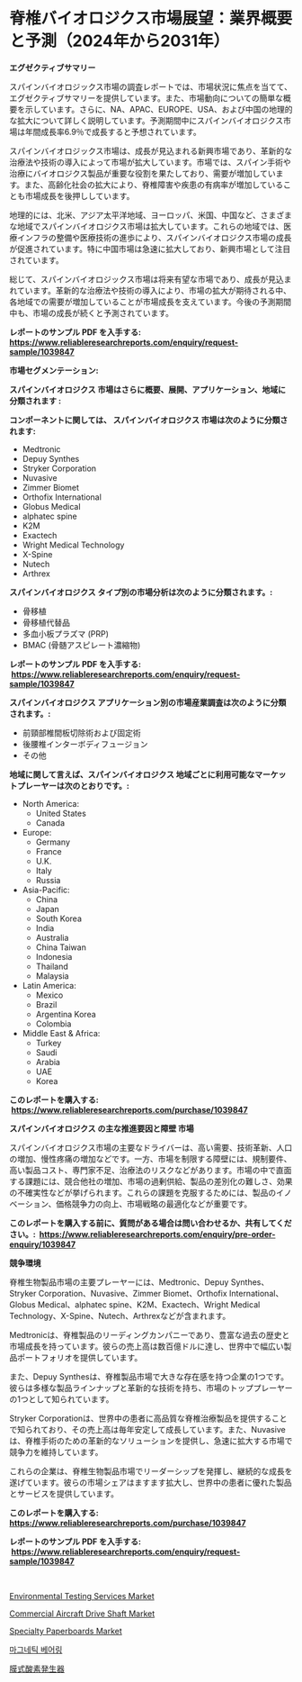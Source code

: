 <p><h1>脊椎バイオロジクス市場展望：業界概要と予測（2024年から2031年）</h1></p><p><strong>エグゼクティブサマリー</strong></p>
<p><p>スパインバイオロジックス市場の調査レポートでは、市場状況に焦点を当てて、エグゼクティブサマリーを提供しています。また、市場動向についての簡単な概要を示しています。さらに、NA、APAC、EUROPE、USA、および中国の地理的な拡大について詳しく説明しています。予測期間中にスパインバイオロジクス市場は年間成長率6.9％で成長すると予想されています。</p><p>スパインバイオロジックス市場は、成長が見込まれる新興市場であり、革新的な治療法や技術の導入によって市場が拡大しています。市場では、スパイン手術や治療にバイオロジクス製品が重要な役割を果たしており、需要が増加しています。また、高齢化社会の拡大により、脊椎障害や疾患の有病率が増加していることも市場成長を後押ししています。</p><p>地理的には、北米、アジア太平洋地域、ヨーロッパ、米国、中国など、さまざまな地域でスパインバイオロジクス市場は拡大しています。これらの地域では、医療インフラの整備や医療技術の進歩により、スパインバイオロジクス市場の成長が促進されています。特に中国市場は急速に拡大しており、新興市場として注目されています。</p><p>総じて、スパインバイオロジックス市場は将来有望な市場であり、成長が見込まれています。革新的な治療法や技術の導入により、市場の拡大が期待される中、各地域での需要が増加していることが市場成長を支えています。今後の予測期間中も、市場の成長が続くと予測されています。</p></p>
<p><strong>レポートのサンプル PDF を入手する: <a href="https://www.reliableresearchreports.com/enquiry/request-sample/1039847">https://www.reliableresearchreports.com/enquiry/request-sample/1039847</a></strong></p>
<p><strong>市場セグメンテーション:</strong></p>
<p><strong> スパインバイオロジクス 市場はさらに概要、展開、アプリケーション、地域に分類されます :</strong></p>
<p><strong>コンポーネントに関しては、 スパインバイオロジクス 市場は次のように分類されます: &nbsp;</strong></p>
<p><ul><li>Medtronic</li><li>Depuy Synthes</li><li>Stryker Corporation</li><li>Nuvasive</li><li>Zimmer Biomet</li><li>Orthofix International</li><li>Globus Medical</li><li>alphatec spine</li><li>K2M</li><li>Exactech</li><li>Wright Medical Technology</li><li>X-Spine</li><li>Nutech</li><li>Arthrex</li></ul></p>
<p><strong> スパインバイオロジクス タイプ別の市場分析は次のように分類されます。:</strong></p>
<p><ul><li>骨移植</li><li>骨移植代替品</li><li>多血小板プラズマ (PRP)</li><li>BMAC (骨髄アスピレート濃縮物)</li></ul></p>
<p><strong>レポートのサンプル PDF を入手する: &nbsp;<a href="https://www.reliableresearchreports.com/enquiry/request-sample/1039847">https://www.reliableresearchreports.com/enquiry/request-sample/1039847</a></strong></p>
<p><strong> スパインバイオロジクス アプリケーション別の市場産業調査は次のように分類されます。:</strong></p>
<p><ul><li>前頸部椎間板切除術および固定術</li><li>後腰椎インターボディフュージョン</li><li>その他</li></ul></p>
<p><strong>地域に関して言えば、スパインバイオロジクス 地域ごとに利用可能なマーケットプレーヤーは次のとおりです。:</strong></p>
<p><ul>
    <li>
        North America:
        <ul>
            <li>United States</li>
            <li>Canada</li>
        </ul>
    </li>
    <li>
        Europe:
        <ul>
            <li>Germany</li>
            <li>France</li>
            <li>U.K.</li>
            <li>Italy</li>
            <li>Russia</li>
        </ul>
    </li>
    <li>
        Asia-Pacific:
        <ul>
            <li>China</li>
            <li>Japan</li>
            <li>South Korea</li>
            <li>India</li>
            <li>Australia</li>
            <li>China Taiwan</li>
            <li>Indonesia</li>
            <li>Thailand</li>
            <li>Malaysia</li>
        </ul>
    </li>
    <li>
        Latin America:
        <ul>
            <li>Mexico</li>
            <li>Brazil</li>
            <li>Argentina Korea</li>
            <li>Colombia</li>
        </ul>
    </li>
    <li>
        Middle East & Africa:
        <ul>
            <li>Turkey</li>
            <li>Saudi</li>
            <li>Arabia</li>
            <li>UAE</li>
            <li>Korea</li>
        </ul>
    </li>
    </ul></p>
<p><strong>このレポートを購入する: &nbsp;<a href="https://www.reliableresearchreports.com/purchase/1039847">https://www.reliableresearchreports.com/purchase/1039847</a></strong></p>
<p><strong>スパインバイオロジクス の主な推進要因と障壁 市場</strong></p>
<p><p>スパインバイオロジクス市場の主要なドライバーは、高い需要、技術革新、人口の増加、慢性疼痛の増加などです。一方、市場を制限する障壁には、規制要件、高い製品コスト、専門家不足、治療法のリスクなどがあります。市場の中で直面する課題には、競合他社の増加、市場の過剰供給、製品の差別化の難しさ、効果の不確実性などが挙げられます。これらの課題を克服するためには、製品のイノベーション、価格競争力の向上、市場戦略の最適化などが重要です。</p></p>
<p><strong>このレポートを購入する前に、質問がある場合は問い合わせるか、共有してください。:&nbsp; <a href="https://www.reliableresearchreports.com/enquiry/pre-order-enquiry/1039847">https://www.reliableresearchreports.com/enquiry/pre-order-enquiry/1039847</a></strong></p>
<p><strong>競争環境</strong></p>
<p><p>脊椎生物製品市場の主要プレーヤーには、Medtronic、Depuy Synthes、Stryker Corporation、Nuvasive、Zimmer Biomet、Orthofix International、Globus Medical、alphatec spine、K2M、Exactech、Wright Medical Technology、X-Spine、Nutech、Arthrexなどが含まれます。</p><p>Medtronicは、脊椎製品のリーディングカンパニーであり、豊富な過去の歴史と市場成長を持っています。彼らの売上高は数百億ドルに達し、世界中で幅広い製品ポートフォリオを提供しています。</p><p>また、Depuy Synthesは、脊椎製品市場で大きな存在感を持つ企業の1つです。彼らは多様な製品ラインナップと革新的な技術を持ち、市場のトッププレーヤーの1つとして知られています。</p><p>Stryker Corporationは、世界中の患者に高品質な脊椎治療製品を提供することで知られており、その売上高は毎年安定して成長しています。また、Nuvasiveは、脊椎手術のための革新的なソリューションを提供し、急速に拡大する市場で競争力を維持しています。</p><p>これらの企業は、脊椎生物製品市場でリーダーシップを発揮し、継続的な成長を遂げています。彼らの市場シェアはますます拡大し、世界中の患者に優れた製品とサービスを提供しています。</p></p>
<p><strong>このレポートを購入する: &nbsp; <a href="https://www.reliableresearchreports.com/purchase/1039847">https://www.reliableresearchreports.com/purchase/1039847</a></strong></p>
<p><strong>レポートのサンプル PDF を入手する: &nbsp;<a href="https://www.reliableresearchreports.com/enquiry/request-sample/1039847">https://www.reliableresearchreports.com/enquiry/request-sample/1039847</a></strong><strong></strong></p>
<p>&nbsp;</p>
<p><p><a href="https://issuu.com/reportprime-2/docs/environmental-testing-services-market-size-2030.pp">Environmental Testing Services Market</a></p><p><a href="https://github.com/Krish2023na/Market-Research-Report-List-3/blob/main/commercial-aircraft-drive-shaft-market.md">Commercial Aircraft Drive Shaft Market</a></p><p><a href="https://gamy-alyssum-396.notion.site/Global-Specialty-Paperboards-Market-Size-and-Market-Trends-Insights-and-Projections-from-2024-to-20-9b3032894d8b4eed86e9380d16a3872d">Specialty Paperboards Market</a></p><p><a href="https://github.com/vs10l4sfg5c/Market-Research-Report-List-1/blob/main/5367142188721.md">마그네틱 베어링</a></p><p><a href="https://github.com/cnnriuez22368/Market-Research-Report-List-1/blob/main/9426015188816.md">膜式酸素発生器</a></p></p>
